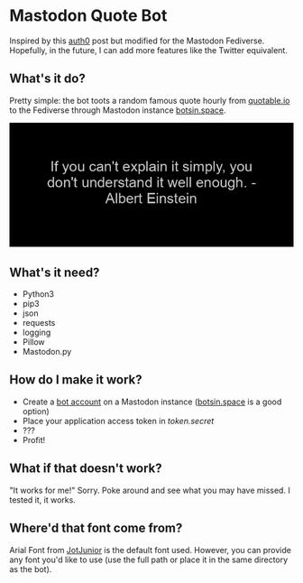 # Mastodon Quote Bot

Inspired by this [auth0](https://auth0.com/blog/how-to-make-a-twitter-bot-in-python-using-tweepy/) post but modified for the Mastodon Fediverse. Hopefully, in the future, I can add more features like the Twitter equivalent. 

## What's it do?

Pretty simple: the bot toots a random famous quote hourly from [quotable.io](https://api.quotable.io/random) to the Fediverse through Mastodon instance [botsin.space](https://botsin.space/).

![Einstein was kind of a dick](created_image.png)

## What's it need?

- Python3
- pip3
- json
- requests
- logging
- Pillow
- Mastodon.py

## How do I make it work?

- Create a [bot account](https://shkspr.mobi/blog/2018/08/easy-guide-to-building-mastodon-bots/) on a Mastodon instance ([botsin.space](https://botsin.space) is a good option)
- Place your application access token in *token.secret*
- ???
- Profit!

## What if that doesn't work?

"It works for me!" Sorry. Poke around and see what you may have missed. I tested it, it works.

## Where'd that font come from?

Arial Font from [JotJunior](https://github.com/JotJunior/PHP-Boleto-ZF2/blob/master/public/assets/fonts/arial.ttf) is the default font used. However, you can provide any font you'd like to use (use the full path or place it in the same directory as the bot).

